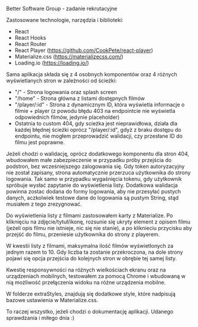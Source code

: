 Better Software Group - zadanie rekrutacyjne

Zastosowane technologie, narzędzia i biblioteki:
 - React
 - React Hooks
 - React Router
 - React Player (https://github.com/CookPete/react-player)
 - Materialize.css (https://materializecss.com/)
 - Loading.io (https://loading.io/)

Sama aplikacja składa się z 4 osobnych komponentów oraz 4 różnych wyświetlanych stron w zależności od ścieżki:
 - "/" - Strona logowania oraz splash screen
 - "/home" - Strona główna z listami dostępnych filmów
 - "/player/:id" - Strona z dynamicznym ID, która wyświetla informacje o filmie + player (z powodu błędu 403 na endpointcie nie wyświetla odpowiednich filmów, jedynie placeholder)
 - Ostatnia to custom 404, gdy scieżka jest nieprawidłowa, działa dla każdej błędnej ścieżki oprócz "/player/:id", gdyż z braku dostępu do endpointu, nie mogłem przeprowadzić walidacji, czy przesłane ID do filmu jest poprawne.

Jeżeli chodzi o walidację, oprócz dodatkowego komponentu dla stron 404, wbudowałem małe zabezpieczenie w przypadku próby przejścia do podstron, bez wcześniejszego zalogowania się. Gdy token autoryzacyjny nie został zapisany, strona automatycznie przerzuca użytkownika do strony logowania. Tak samo w przypadku wygaśnięcia tokenu, gdy użytkownik spróbuje wysłać zapytanie do wyświetlenia listy. Dodatkowa walidacja powinna zostac dodana do formy logowania, aby nie przesyłać pustych danych, aczkolwiek testowe dane do logowania są pustym String, stąd musiałem z tego zrezygnować.

Do wyświetlenia listy z filmami zastosowałem karty z Materialize. Po kliknięciu na zdjęcie/tytuł/ikonę, rozsunie się ukryty element z opisem filmu (jeżeli opis filmu nie istnieje, nic się nie stanie), a po kliknieciu przycisku aby przejść do filmu, przeniesie użytkownika do strony z playerem.

W kwestii listy z filmami, maksymalna ilość filmów wyświetlonych za jednym razem to 10. Gdy liczba ta zostanie przekroczona, na dole strony pojawi się opcja przejścia do kolejnych stron w obrębie tej samej listy.

Kwestię responsywności na różnych wielkościach ekranu oraz na urządzeniach mobilnych, testowałem za pomocą Chrome i wbudowaną w nią możliwość przełączenia widoku na różne urządzenia mobilne.

W folderze extraStyles, znajdują się dodatkowe style, które nadpisują bazowe ustawienia w Materialize.css.

To raczej wszystko, jeżeli chodzi o dokumentację aplikacji. Udanego sprawdzania i miłego dnia :)